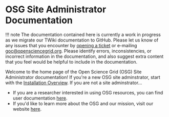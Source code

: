 OSG Site Administrator Documentation
====================================

!!! note
    The documentation contained here is currently a work in progress as we migrate our TWiki documentation to GitHub. Please let us know of any issues that you encounter by [opening a ticket](https://ticket.opensciencegrid.org) or e-mailing [goc@opensciencegrid.org](goc@opensciencegrid.org). Please identify errors, inconsistencies, or incorrect information in the documentation, and also suggest extra content that you feel would be helpful to include in the documentation.

Welcome to the home page of the Open Science Grid (OSG) Site Administrator documentation! If you're a new OSG site adminstrator, start with the [Installation Overview](install-overview). If you are not a site adminstrator...

- If you are a researcher interested in using OSG resources, you can find user documentation [here](https://support.opensciencegrid.org/support/home). 
- If you'd like to learn more about the OSG and our mission, visit our website [here](https://www.opensciencegrid.org/).

